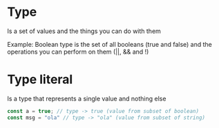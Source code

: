 # Type
Is a set of values and the things you can do with them

Example: Boolean type is the set of all booleans (true and false) and the operations you can perform on them (||, && and !)

# Type literal
Is a type that represents a single value and nothing else

```ts 
const a = true; // type -> true (value from subset of boolean)
const msg = "ola" // type -> "ola" (value from subset of string)
```
